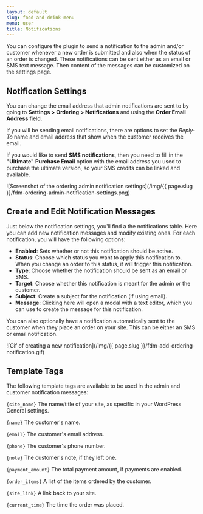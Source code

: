 ```yaml
---
layout: default
slug: food-and-drink-menu
menu: user
title: Notifications
---
```

You can configure the plugin to send a notification to the admin and/or customer whenever a new order is submitted and also when the status of an order is changed. These notifications can be sent either as an email or SMS text message. Then content of the messages can be customized on the settings page. 

## Notification Settings

You can change the email address that admin notifications are sent to by going to **Settings > Ordering > Notifications** and using the **Order Email Address** field. 

If you will be sending email notifications, there are options to set the *Reply-To* name and email address that show when the customer receives the email.

If you would like to send **SMS notifications**, then you need to fill in the **"Ultimate" Purchase Email** option with the email address you used to purchase the ultimate version, so your SMS credits can be linked and available.

![Screenshot of the ordering admin notification settings](/img/{{ page.slug }}/fdm-ordering-admin-notification-settings.png)

## Create and Edit Notification Messages

Just below the notification settings, you'll find a the notifications table. Here you can add new notification messages and modify existing ones. For each notification, you will have the following options:

* **Enabled**: Sets whether or not this notification should be active.
* **Status**: Choose which status you want to apply this notification to. When you change an order to this status, it will trigger this notification.
* **Type**: Choose whether the notification should be sent as an email or SMS.
* **Target**: Choose whether this notification is meant for the admin or the customer. 
* **Subject**: Create a subject for the notification (if using email).
* **Message**: Clicking here will open a modal with a text editor, which you can use to create the message for this notification.

You can also optionally have a notification automatically sent to the customer when they place an order on your site. This can be either an SMS or email notification.

![Gif of creating a new notification](/img/{{ page.slug }}/fdm-add-ordering-notification.gif)

## Template Tags

The following template tags are available to be used in the admin and customer notification messages:

`{site_name}` The name/title of your site, as specific in your WordPress General settings.

`{name}` The customer's name.

`{email}` The customer's email address.

`{phone}` The customer's phone number.

`{note}` The customer's note, if they left one.

`{payment_amount}` The total payment amount, if payments are enabled.

`{order_items}` A list of the items ordered by the customer.

`{site_link}` A link back to your site.

`{current_time}` The time the order was placed.

<!-- ---

For an explanation and visual of all ordering notification options available, please see the following video:
 
{% include youtube.html id="sqag_bMMOeo?start=121" %} -->